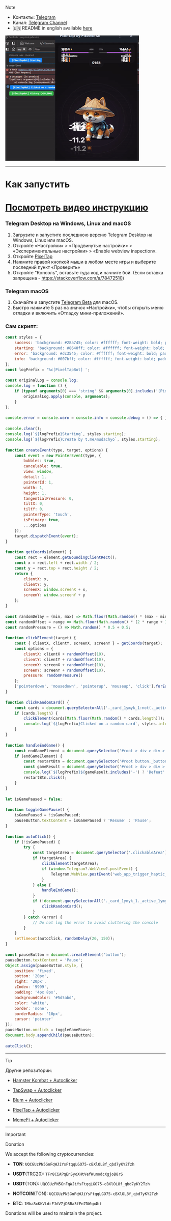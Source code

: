 > [!NOTE]
> - Контакты: [Telegram](https://t.me/mudachyo) 
> - Канал: [Telegram Channel](https://t.me/shopalenka) 
> - 🇪🇳 README in english available [here](README-EN.md)

![Результат](result.gif)

---
# Как запустить
# [Посмотреть видео инструкцию](https://www.youtube.com/watch?v=FgyCcPZBmtc)
### Telegram Desktop на Windows, Linux and macOS
1. Загрузите и запустите последнюю версию Telegram Desktop на Windows, Linux или macOS.
2. Откройте «Настройки» > «Продвинутые настройки» > «Экспериментальные настройки» > «Enable webview inspection».
3. Откройте [PixelTap](tg://resolve?domain=pixelversexyzbot&start=2475526)
4. Нажмите правой кнопкой мыши в любом месте игры и выберите последний пункт «Проверить»
5. Откройте "Консоль", вставьте туда код и начните бой. (Если вставка запрещена - https://stackoverflow.com/a/78472510)

### Telegram macOS
1. Скачайте и запустите [Telegram Beta](https://telegram.org/dl/macos/beta) для macOS.
2. Быстро нажмите 5 раз на значок «Настройки», чтобы открыть меню отладки и включить «Отладку мини-приложений».

### Сам скрипт:
```javascript
const styles = {
    success: 'background: #28a745; color: #ffffff; font-weight: bold; padding: 4px 8px; border-radius: 4px;',
    starting: 'background: #8640ff; color: #ffffff; font-weight: bold; padding: 4px 8px; border-radius: 4px;',
    error: 'background: #dc3545; color: #ffffff; font-weight: bold; padding: 4px 8px; border-radius: 4px;',
    info: 'background: #007bff; color: #ffffff; font-weight: bold; padding: 4px 8px; border-radius: 4px;'
};
const logPrefix = '%c[PixelTapBot] ';

const originalLog = console.log;
console.log = function () {
    if (typeof arguments[0] === 'string' && arguments[0].includes('[PixelTapBot]')) {
        originalLog.apply(console, arguments);
    }
};

console.error = console.warn = console.info = console.debug = () => { };

console.clear();
console.log(`${logPrefix}Starting`, styles.starting);
console.log(`${logPrefix}Create by t.me/mudachyo`, styles.starting);

function createEvent(type, target, options) {
    const event = new PointerEvent(type, {
        bubbles: true,
        cancelable: true,
        view: window,
        detail: 1,
        pointerId: 1,
        width: 1,
        height: 1,
        tangentialPressure: 0,
        tiltX: 0,
        tiltY: 0,
        pointerType: 'touch',
        isPrimary: true,
        ...options
    });
    target.dispatchEvent(event);
}

function getCoords(element) {
    const rect = element.getBoundingClientRect();
    const x = rect.left + rect.width / 2;
    const y = rect.top + rect.height / 2;
    return {
        clientX: x,
        clientY: y,
        screenX: window.screenX + x,
        screenY: window.screenY + y
    };
}

const randomDelay = (min, max) => Math.floor(Math.random() * (max - min + 1)) + min;
const randomOffset = range => Math.floor(Math.random() * (2 * range + 1)) - range;
const randomPressure = () => Math.random() * 0.5 + 0.5;

function clickElement(target) {
    const { clientX, clientY, screenX, screenY } = getCoords(target);
    const options = {
        clientX: clientX + randomOffset(10),
        clientY: clientY + randomOffset(10),
        screenX: screenX + randomOffset(10),
        screenY: screenY + randomOffset(10),
        pressure: randomPressure()
    };
    ['pointerdown', 'mousedown', 'pointerup', 'mouseup', 'click'].forEach(type => createEvent(type, target, options));
}

function clickRandomCard() {
    const cards = document.querySelectorAll('._card_1ymyk_1:not(._active_1ymyk_21)');
    if (cards.length) {
        clickElement(cards[Math.floor(Math.random() * cards.length)]);
        console.log(`${logPrefix}Clicked on a random card`, styles.info);
    }
}

function handleEndGame() {
    const endGameElement = document.querySelector('#root > div > div > div:nth-child(1) > div > div > h3');
    if (endGameElement) {
        const restartBtn = document.querySelector('#root button._button_fe4eh_1._purple_fe4eh_31._textUppercase_fe4eh_28');
        const gameResult = document.querySelector('#root > div > div > div:nth-child(1) > div > div > div._footerCard_bgfdy_87 > div._reward_bgfdy_17 > span').innerText;
        console.log(`${logPrefix}${gameResult.includes('-') ? 'Defeat' : 'Victory'} (${gameResult})`, gameResult.includes('-') ? styles.error : styles.success);
        restartBtn.click();
    }
}

let isGamePaused = false;

function toggleGamePause() {
    isGamePaused = !isGamePaused;
    pauseButton.textContent = isGamePaused ? 'Resume' : 'Pause';
}

function autoClick() {
    if (!isGamePaused) {
        try {
            const targetArea = document.querySelector('.clickableArea');
            if (targetArea) {
                clickElement(targetArea);
                if (window.Telegram?.WebView?.postEvent) {
                    Telegram.WebView.postEvent('web_app_trigger_haptic_feedback', { type: 'impact', impact_style: 'medium' });
                }
            } else {
                handleEndGame();
            }
            if (!document.querySelectorAll('._card_1ymyk_1._active_1ymyk_21').length) {
                clickRandomCard();
            }
        } catch (error) {
            // Do not log the error to avoid cluttering the console
        }
    }
    setTimeout(autoClick, randomDelay(20, 150));
}

const pauseButton = document.createElement('button');
pauseButton.textContent = 'Pause';
Object.assign(pauseButton.style, {
    position: 'fixed',
    bottom: '20px',
    right: '20px',
    zIndex: '9999',
    padding: '4px 8px',
    backgroundColor: '#5d5abd',
    color: 'white',
    border: 'none',
    borderRadius: '10px',
    cursor: 'pointer'
});
pauseButton.onclick = toggleGamePause;
document.body.appendChild(pauseButton);

autoClick();
```

---
> [!TIP]
> Другие репозитории:
> 
> - [Hamster Kombat + Autoclicker](https://github.com/mudachyo/Hamster-Kombat)
> 
> - [TapSwap + Autoclicker](https://github.com/mudachyo/TapSwap)
> 
> - [Blum + Autoclicker](https://github.com/mudachyo/Blum)
>
> - [PixelTap + Autoclicker](https://github.com/mudachyo/PixelTap)
> 
> - [MemeFi + Autoclicker](https://github.com/mudachyo/MemeFi-Coin)
---
> [!IMPORTANT] 
> Donation
> 
> We accept the following cryptocurrencies:
> 
> - **TON**: `UQCGUzPN5GnFqWJiYsFtqqLGO75-cBXlOL8f_qbd7yKY2Tzh`
> 
> - **USDT**(TRC20): `TFr8CiAPqEnSyoXHtVefWumodcXgjoB8rS`
> 
> - **USDT**(TON): `UQCGUzPN5GnFqWJiYsFtqqLGO75-cBXlOL8f_qbd7yKY2Tzh`
> 
> - **NOTCOIN**(TON): `UQCGUzPN5GnFqWJiYsFtqqLGO75-cBXlOL8f_qbd7yKY2Tzh`
> 
> - **BTC**: `1Mba8xKKVLdcFJdV7jD8Ba3fFn7DWbp4bt`
> 
> Donations will be used to maintain the project.
